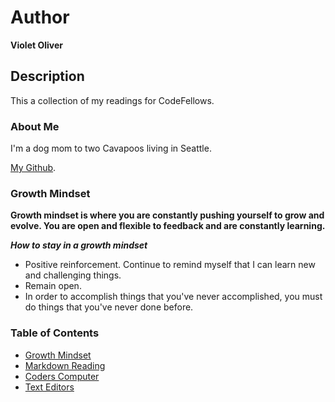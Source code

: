 # Author
**Violet Oliver**

## Description
This a collection of my readings for CodeFellows.

### About Me
I'm a dog mom to two Cavapoos living in Seattle. 

[My Github](https://github.com/violetoliver).

### Growth Mindset

**Growth mindset is where you are constantly pushing yourself to grow and evolve. You are open and flexible to feedback and are constantly learning.**


**_How to stay in a growth mindset_**
* Positive reinforcement. Continue to remind myself that I can learn new and challenging things.
* Remain open.
* In order to accomplish things that you've never accomplished, you must do things that you've never done before.


### Table of Contents
- [Growth Mindset](growth.md)
- [Markdown Reading](markdown.md)
- [Coders Computer](coderscomputer.md)
- [Text Editors](texteditors.md)
